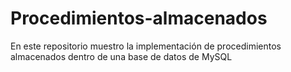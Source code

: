 # Procedimientos-almacenados
En este repositorio muestro la implementación de procedimientos almacenados dentro de una base de datos de MySQL
